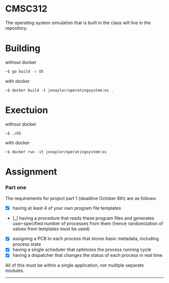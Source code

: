 # CMSC312

The operating system simulation that is built in the class
will live in the repository. 


# Building 

without docker
```sh
~$ go build -o OS
```

with docker
```
~$ docker build -t jonaylor/operatingsystem:os .
```

# Exectuion

without docker
```
~$ ./OS
```

with docker
```
~$ docker run -it jonaylor/operatingsystem:os
```

# Assignment

### Part one


The requirements for project part 1 (deadline October 6th) are as follows:

- [x] having at least 4 of your own program file templates
- [_] having a procedure that reads these program files and generates user-specified number of processes from them (hence randomization of values from templates must be used)
- [x] assigning a PCB to each process that stores basic metadata, including process state
- [x] having a single scheduler that optimizes the process running cycle 
- [x] having a dispatcher that changes the status of each process in real time

All of this must be within a single application, not multiple separate modules.

---------------------